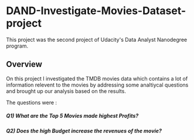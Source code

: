 # DAND-Investigate-Movies-Dataset-project
This project was the second project of Udacity's Data Analyst Nanodegree program.
## Overview
On this project I investigated the TMDB movies data which contains a lot of information relevent to the movies  by addressing some analtiycal questions and brought up our analysis based on the results.

The questions were : 
##### Q1) What are the Top 5 Movies made highest Profits?
##### Q2) Does the high Budget increase the revenues of the movie?
